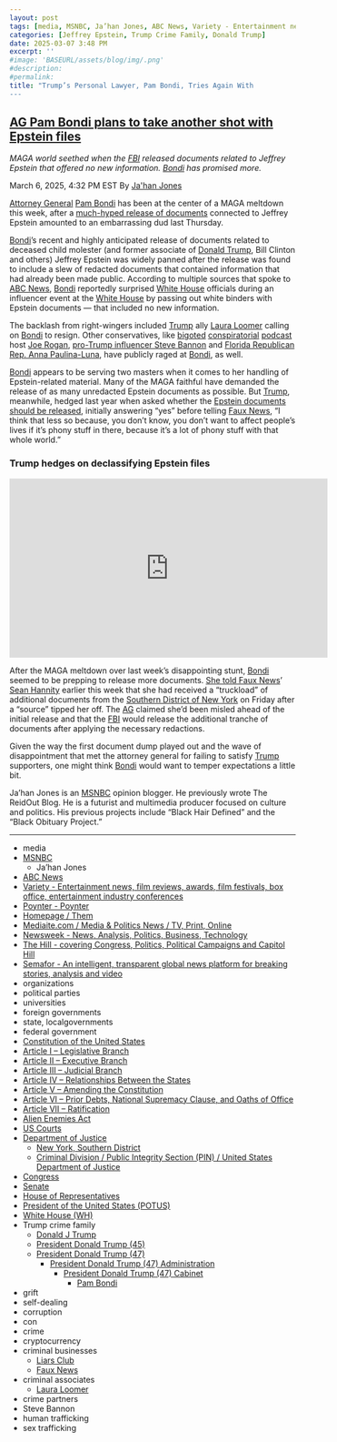 ```yaml
---
layout: post
tags: [media, MSNBC, Ja’han Jones, ABC News, Variety - Entertainment news film reviews awards film festivals box office entertainment industry conferences, Poynter - Poynter, Homepage / Them, Mediaite.com / Media & Politics News / TV Print Online, Newsweek - News Analysis Politics Business Technology, The Hill - covering Congress Politics Political Campaigns and Capitol Hill, Semafor - An intelligent transparent global news platform for breaking stories analysis and video, organizations, political parties, universities, foreign governments, state localgovernments, federal government, Constitution of the United States, Article I – Legislative Branch, Article II – Executive Branch, Article III – Judicial Branch, Article IV – Relationships Between the States, Article V – Amending the Constitution, Article VI – Prior Debts National Supremacy Clause and Oaths of Office, Article VII – Ratification, Alien Enemies Act, US Courts, Department of Justice, New York Southern District, Criminal Division / Public Integrity Section (PIN) / United States Department of Justice, Congress, Senate, House of Representatives, President of the United States (POTUS), White House (WH), Trump crime family, Donald J Trump, President Donald Trump (45), President Donald Trump (47), President Donald Trump (47) Administration, President Donald Trump (47) Cabinet, Pam Bondi, grift, self-dealing, corruption, con, crime, cryptocurrency, criminal businesses, Liars Club, Faux News, criminal associates, Laura Loomer, crime partners, Steve Bannon, human trafficking, sex trafficking]
categories: [Jeffrey Epstein, Trump Crime Family, Donald Trump]
date: 2025-03-07 3:48 PM
excerpt: ''
#image: 'BASEURL/assets/blog/img/.png'
#description:
#permalink:
title: "Trump’s Personal Lawyer, Pam Bondi, Tries Again With 
---
```



## [AG Pam Bondi plans to take another shot with Epstein files](https://www.msnbc.com/top-stories/latest/jeffrey-epstein-files-pam-bondi-documents-release-rcna195177)

*MAGA world seethed when the [FBI](https://www.fbi.gov/) released documents related to Jeffrey Epstein that offered no new information. [Bondi](https://www.justice.gov/ag/staff-profile/meet-attorney-general) has promised more.*

March 6, 2025, 4:32 PM EST
By [Ja'han Jones](https://www.msnbc.com/author/jahan-jones-ncpn371241)

[Attorney General](https://www.justice.gov/) [Pam Bondi](https://www.justice.gov/ag/staff-profile/meet-attorney-general) has been at the center of a MAGA meltdown this week, after a [much-hyped release of documents](https://www.msnbc.com/top-stories/latest/andrew-tate-trump-jeffrey-epstein-files-backlash-rcna194117) connected to Jeffrey Epstein amounted to an embarrassing dud last Thursday.

[Bondi](https://www.justice.gov/ag/staff-profile/meet-attorney-general)’s recent and highly anticipated release of documents related to deceased child molester (and former associate of [Donald Trump](https://www.donaldjtrump.com/), Bill Clinton and others) Jeffrey Epstein was widely panned after the release was found to include a slew of redacted documents that contained information that had already been made public. According to multiple sources that spoke to [ABC News](https://abcnews.go.com/US/ag-bondi-faces-heat-white-house-trump-allies/story?id=119435303), [Bondi](https://www.justice.gov/ag/staff-profile/meet-attorney-general) reportedly surprised [White House](https://www.whitehouse.gov/) officials during an influencer event at the [White House](https://www.whitehouse.gov/) by passing out white binders with Epstein documents — that included no new information.

The backlash from right-wingers included [Trump](https://www.donaldjtrump.com/) ally [Laura Loomer](https://loomered.com/) calling on [Bondi](https://www.justice.gov/ag/staff-profile/meet-attorney-general) to resign. Other conservatives, like [bigoted](https://variety.com/2023/digital/news/joe-rogan-antisemitic-controversy-jewish-1235516253/) [conspiratorial](https://www.poynter.org/commentary/2023/say-it-aint-so-joe-rogan-floats-irresponsible-conspiracy-theory/) [podcast](https://www.them.us/story/joe-rogan-burn-the-boats-netflix-special-gay-trans-jokes) host [Joe Rogan](https://www.mediaite.com/politics/joe-rogan-tells-elon-musk-phase-one-release-of-epstein-list-was-bullst-frustrating-its-not-encouraging/), [pro-Trump influencer Steve Bannon](https://www.newsweek.com/steve-bannon-knocks-jeffrey-epstein-file-release-trump-doj-2038236) and [Florida Republican Rep. Anna Paulina-Luna](https://thehill.com/homenews/house/5174685-luna-bondi-epstein-client-list/), have publicly raged at [Bondi](https://www.justice.gov/ag/staff-profile/meet-attorney-general), as well.

[Bondi](https://www.justice.gov/ag/staff-profile/meet-attorney-general) appears to be serving two masters when it comes to her handling of Epstein-related material. Many of the MAGA faithful have demanded the release of as many unredacted Epstein documents as possible. But [Trump](https://www.donaldjtrump.com/), meanwhile, hedged last year when asked whether the [Epstein documents should be released](https://www.semafor.com/article/06/09/2024/how-fox-news-massaged-a-trump-interview?), initially answering “yes” before telling [Faux News](https://www.foxnews.com/), “I think that less so because, you don’t know, you don’t want to affect people’s lives if it’s phony stuff in there, because it’s a lot of phony stuff with that whole world.”

### Trump hedges on declassifying Epstein files

<iframe width="560" height="315" src="https://www.youtube.com/embed/ZJorAVgHy7Y?si=zzLzXe_SXau7Ah3K" title="YouTube video player" frameborder="0" allow="accelerometer; autoplay; clipboard-write; encrypted-media; gyroscope; picture-in-picture; web-share" referrerpolicy="strict-origin-when-cross-origin" allowfullscreen></iframe>

After the MAGA meltdown over last week’s disappointing stunt, [Bondi](https://www.justice.gov/ag/staff-profile/meet-attorney-general) seemed to be prepping to release more documents. [She told Faux News](https://www.foxnews.com/video/6369576644112)’ [Sean Hannity](https://www.foxnews.com/video/6369576644112) earlier this week that she had received a “truckload” of additional documents from the [Southern District of New York](https://www.justice.gov/usao-sdny) on Friday after a “source” tipped her off. The [AG](https://www.justice.gov/) claimed she’d been misled ahead of the initial release and that the [FBI](https://www.fbi.gov/) would release the additional tranche of documents after applying the necessary redactions.

Given the way the first document dump played out and the wave of disappointment that met the attorney general for failing to satisfy [Trump](https://www.donaldjtrump.com/) supporters, one might think [Bondi](https://www.justice.gov/ag/staff-profile/meet-attorney-general) would want to temper expectations a little bit. 

Ja’han Jones is an [MSNBC](https://www.msnbc.com/) opinion blogger. He previously wrote The ReidOut Blog. He is a futurist and multimedia producer focused on culture and politics. His previous projects include “Black Hair Defined” and the “Black Obituary Project.”

----
- media
- [MSNBC](https://www.msnbc.com/)
    - Ja’han Jones
- [ABC News](https://abcnews.go.com/)
- [Variety - Entertainment news, film reviews, awards, film festivals, box office, entertainment industry conferences](https://variety.com/)
- [Poynter - Poynter](https://www.poynter.org/)
- [Homepage / Them](https://www.them.us/)
- [Mediaite.com / Media & Politics News / TV, Print, Online](https://www.mediaite.com/)
- [Newsweek - News, Analysis, Politics, Business, Technology](https://www.newsweek.com/)
- [The Hill - covering Congress, Politics, Political Campaigns and Capitol Hill](https://thehill.com/)
- [Semafor - An intelligent, transparent global news platform for breaking stories, analysis and video](https://www.semafor.com/)
- organizations 
- political parties 
- universities 
- foreign governments 
- state, localgovernments
- federal government 
- [Constitution of the United States](https://constitution.congress.gov/)
- [Article I – Legislative Branch](https://constitution.congress.gov/constitution/article-1/)
- [Article II – Executive Branch](https://constitution.congress.gov/constitution/article-2/)
- [Article III – Judicial Branch](https://constitution.congress.gov/constitution/article-3/)
- [Article IV – Relationships Between the States](https://constitution.congress.gov/constitution/article-4/)
- [Article V – Amending the Constitution](https://constitution.congress.gov/constitution/article-5/)
- [Article VI – Prior Debts, National Supremacy Clause, and Oaths of Office](https://constitution.congress.gov/constitution/article-6/)
- [Article VII – Ratification](https://constitution.congress.gov/constitution/article-7/)
- [Alien Enemies Act](https://www.archives.gov/milestone-documents/alien-and-sedition-acts)
- [US Courts](https://www.uscourts.gov/)
- [Department of Justice](https://www.justice.gov/)
    - [New York, Southern District](https://www.justice.gov/usao-sdny)
    - [Criminal Division / Public Integrity Section (PIN) / United States Department of Justice](https://www.justice.gov/criminal/criminal-pin)
- [Congress](https://www.congress.gov/)
- [Senate](https://www.senate.gov/)
- [House of Representatives](https://www.house.gov/)
- [President of the United States (POTUS)](https://www.whitehouse.gov/)
- [White House (WH)](https://www.whitehouse.gov/)
- Trump crime family 
    - [Donald J Trump](https://www.donaldjtrump.com/)
    - [President Donald Trump (45)](https://trumpwhitehouse.archives.gov/)
    - [President Donald Trump (47)](https://www.whitehouse.gov/administration/donald-j-trump/)
        - [President Donald Trump (47) Administration](https://www.whitehouse.gov/administration/)
            - [President Donald Trump (47) Cabinet](https://www.whitehouse.gov/administration/the-cabinet/)
                - [Pam Bondi](https://www.justice.gov/ag/staff-profile/meet-attorney-general)
- grift
- self-dealing
- corruption
- con
- crime
- cryptocurrency 
- criminal businesses
    - [Liars Club](https://truthsocial.com/)
    - [Faux News](https://www.foxnews.com/)
- criminal associates
    - [Laura Loomer](https://loomered.com/)
- crime partners
- Steve Bannon 
- human trafficking 
- sex trafficking 

